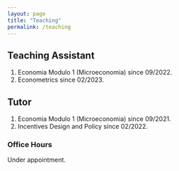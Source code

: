 ```yaml
---
layout: page
title: "Teaching"
permalink: /teaching
---
```


<link rel="stylesheet" href="/assets/css/override.css">

## Teaching Assistant
1. Economia Modulo 1 (Microeconomia) since 09/2022. 
2. Econometrics since 02/2023.

## Tutor
1. Economia Modulo 1 (Microeconomia) since 09/2021.
2. Incentives Design and Policy since 02/2022.

### Office Hours
Under appointment.

